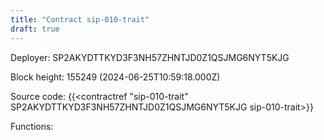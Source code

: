 ```yaml
---
title: "Contract sip-010-trait"
draft: true
---
```

Deployer: SP2AKYDTTKYD3F3NH57ZHNTJD0Z1QSJMG6NYT5KJG


 



Block height: 155249 (2024-06-25T10:59:18.000Z)

Source code: {{<contractref "sip-010-trait" SP2AKYDTTKYD3F3NH57ZHNTJD0Z1QSJMG6NYT5KJG sip-010-trait>}}

Functions:


